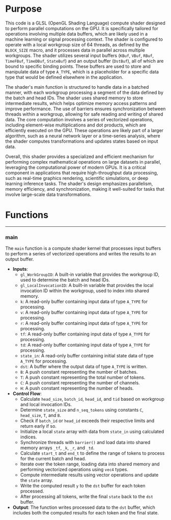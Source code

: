 # Purpose
This code is a GLSL (OpenGL Shading Language) compute shader designed to perform parallel computations on the GPU. It is specifically tailored for operations involving multiple data buffers, which are likely used in a machine learning or signal processing context. The shader is configured to operate with a local workgroup size of 64 threads, as defined by the `BLOCK_SIZE` macro, and it processes data in parallel across multiple workgroups. The shader utilizes several input buffers (`KBuf`, `VBuf`, `RBuf`, `TimeFBuf`, `TimeDBuf`, `StateBuf`) and an output buffer (`DstBuf`), all of which are bound to specific binding points. These buffers are used to store and manipulate data of type `A_TYPE`, which is a placeholder for a specific data type that would be defined elsewhere in the application.

The shader's main function is structured to handle data in a batched manner, with each workgroup processing a segment of the data defined by the batch and head IDs. The shader uses shared memory to store intermediate results, which helps optimize memory access patterns and improve performance. The use of barriers ensures synchronization between threads within a workgroup, allowing for safe reading and writing of shared data. The core computation involves a series of vectorized operations, including element-wise multiplications and dot products, which are efficiently executed on the GPU. These operations are likely part of a larger algorithm, such as a neural network layer or a time-series analysis, where the shader computes transformations and updates states based on input data.

Overall, this shader provides a specialized and efficient mechanism for performing complex mathematical operations on large datasets in parallel, leveraging the computational power of modern GPUs. It is a critical component in applications that require high-throughput data processing, such as real-time graphics rendering, scientific simulations, or deep learning inference tasks. The shader's design emphasizes parallelism, memory efficiency, and synchronization, making it well-suited for tasks that involve large-scale data transformations.
# Functions

---
### main
The `main` function is a compute shader kernel that processes input buffers to perform a series of vectorized operations and writes the results to an output buffer.
- **Inputs**:
    - `gl_WorkGroupID`: A built-in variable that provides the workgroup ID, used to determine the batch and head IDs.
    - `gl_LocalInvocationID`: A built-in variable that provides the local invocation ID within the workgroup, used to index into shared memory.
    - `k`: A read-only buffer containing input data of type `A_TYPE` for processing.
    - `v`: A read-only buffer containing input data of type `A_TYPE` for processing.
    - `r`: A read-only buffer containing input data of type `A_TYPE` for processing.
    - `tf`: A read-only buffer containing input data of type `A_TYPE` for processing.
    - `td`: A read-only buffer containing input data of type `A_TYPE` for processing.
    - `state_in`: A read-only buffer containing initial state data of type `A_TYPE` for processing.
    - `dst`: A buffer where the output data of type `A_TYPE` is written.
    - `B`: A push constant representing the number of batches.
    - `T`: A push constant representing the total number of tokens.
    - `C`: A push constant representing the number of channels.
    - `H`: A push constant representing the number of heads.
- **Control Flow**:
    - Calculate `head_size`, `batch_id`, `head_id`, and `tid` based on workgroup and local invocation IDs.
    - Determine `state_size` and `n_seq_tokens` using constants `C`, `head_size`, `T`, and `B`.
    - Check if `batch_id` or `head_id` exceeds their respective limits and return early if so.
    - Initialize a local `state` array with data from `state_in` using calculated indices.
    - Synchronize threads with `barrier()` and load data into shared memory arrays `_tf`, `_k`, `_r`, and `_td`.
    - Calculate `start_t` and `end_t` to define the range of tokens to process for the current batch and head.
    - Iterate over the token range, loading data into shared memory and performing vectorized operations using `vec4` types.
    - Compute intermediate results using vector operations and update the `state` array.
    - Write the computed result `y` to the `dst` buffer for each token processed.
    - After processing all tokens, write the final `state` back to the `dst` buffer.
- **Output**: The function writes processed data to the `dst` buffer, which includes both the computed results for each token and the final state.


